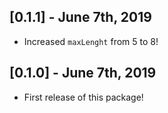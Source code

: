 ## [0.1.1] - June 7th, 2019

* Increased `maxLenght` from 5 to 8!

## [0.1.0] - June 7th, 2019

* First release of this package!
